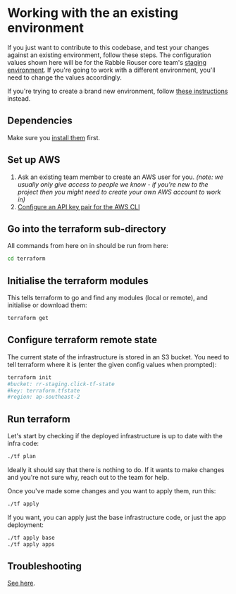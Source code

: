 # Working with the an existing environment

If you just want to contribute to this codebase, and test your changes against an existing environment, follow these
steps. The configuration values shown here will be for the Rabble Rouser core team's [staging environment](https://demo.rr-staging.click).
If you're going to work with a different environment, you'll need to change the values accordingly.

If you're trying to create a brand new environment, follow [these instructions](./new_environment.md) instead.

## Dependencies

Make sure you [install them](../README.md#dependencies) first.

## Set up AWS
1. Ask an existing team member to create an AWS user for you. *(note: we usually only give access to people we know - if
  you're new to the project then you might need to create your own AWS account to work in)*
2. [Configure an API key pair for the AWS CLI](https://docs.aws.amazon.com/cli/latest/userguide/cli-chap-getting-started.html)

## Go into the terraform sub-directory

All commands from here on in should be run from here:

```sh
cd terraform
```

## Initialise the terraform modules

This tells terraform to go and find any modules (local or remote), and initialise or download them:

```sh
terraform get
```

## Configure terraform remote state

The current state of the infrastructure is stored in an S3 bucket. You need to tell terraform where it is (enter the given
config values when prompted):

```sh
terraform init
#bucket: rr-staging.click-tf-state
#key: terraform.tfstate
#region: ap-southeast-2
```

## Run terraform

Let's start by checking if the deployed infrastructure is up to date with the infra code:

```sh
./tf plan
```

Ideally it should say that there is nothing to do. If it wants to make changes and you're not sure why, reach out to the
team for help.

Once you've made some changes and you want to apply them, run this:

```sh
./tf apply
```

If you want, you can apply just the base infrastructure code, or just the app deployment:

```sh
./tf apply base
./tf apply apps
```

## Troubleshooting

[See here](./troubleshooting.md).
